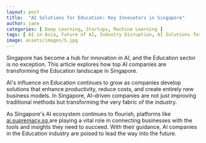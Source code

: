 ```yaml
---
layout: post
title:  "AI Solutions for Education: Key Innovators in Singapore"
author: jane
categories: [ Deep Learning, Startups, Machine Learning ]
tags: [ AI in Asia, Future of AI, Industry Disruption, AI Solutions for Businesses ]
image: assets/images/5.jpg
---
```


Singapore has become a hub for innovation in AI, and the Education sector is no exception. This article explores how top AI companies are transforming the Education landscape in Singapore.

AI's influence on Education continues to grow as companies develop solutions that enhance productivity, reduce costs, and create entirely new business models. In Singapore, AI-driven companies are not just improving traditional methods but transforming the very fabric of the industry.

As Singapore's AI ecosystem continues to flourish, platforms like <a href="https://ai.supremacy.sg" target="_blank"> ai.supremacy.sg </a> are playing a vital role in connecting businesses with the tools and insights they need to succeed. With their guidance, AI companies in the Education industry are poised to lead the way into the future.
